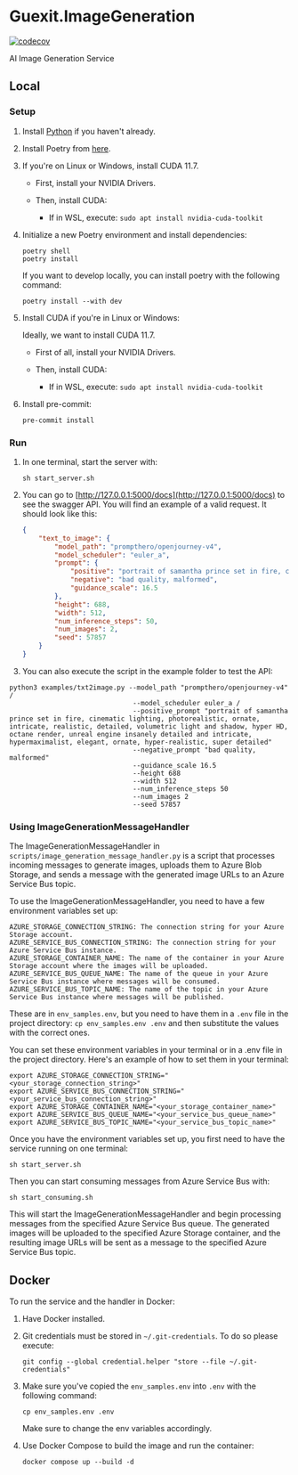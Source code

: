 # Guexit.ImageGeneration

[![codecov](https://codecov.io/gh/Guexit/Guexit.ImageGeneration/branch/main/graph/badge.svg?token=U47OQU1RG5)](https://codecov.io/gh/Guexit/Guexit.ImageGeneration)

AI Image Generation Service

## Local

### Setup

1. Install [Python](https://www.python.org/downloads/) if you haven't already.

2. Install Poetry from [here](https://python-poetry.org/docs/#installation).

3. If you're on Linux or Windows, install CUDA 11.7.

    - First, install your NVIDIA Drivers.
    - Then, install CUDA:

        - If in WSL, execute: `sudo apt install nvidia-cuda-toolkit`

4. Initialize a new Poetry environment and install dependencies:

    ```shell
    poetry shell
    poetry install
    ```

    If you want to develop locally, you can install poetry with the following command:

    ```shell
    poetry install --with dev
    ```

5. Install CUDA if you're in Linux or Windows:

    Ideally, we want to install CUDA 11.7.

    - First of all, install your NVIDIA Drivers.
    - Then, install CUDA:

        - If in WSL, execute: `sudo apt install nvidia-cuda-toolkit`

6. Install pre-commit:

    ```shell
    pre-commit install
    ```

### Run

1. In one terminal, start the server with:

    ```shell
    sh start_server.sh
    ```

2. You can go to [http://127.0.0.1:5000/docs](http://127.0.0.1:5000/docs) to see the swagger API. You will find an example of a valid request. It should look like this:

    ```json
    {
        "text_to_image": {
            "model_path": "prompthero/openjourney-v4",
            "model_scheduler": "euler_a",
            "prompt": {
                "positive": "portrait of samantha prince set in fire, cinematic lighting, photorealistic, ornate, intricate, realistic, detailed, volumetric light and shadow, hyper HD, octane render, unreal engine insanely detailed and intricate, hypermaximalist, elegant, ornate, hyper-realistic, super detailed",
                "negative": "bad quality, malformed",
                "guidance_scale": 16.5
            },
            "height": 688,
            "width": 512,
            "num_inference_steps": 50,
            "num_images": 2,
            "seed": 57857
        }
    }
    ```

3. You can also execute the script in the example folder to test the API:

```shell
python3 examples/txt2image.py --model_path "prompthero/openjourney-v4" /
                               --model_scheduler euler_a /
                               --positive_prompt "portrait of samantha prince set in fire, cinematic lighting, photorealistic, ornate, intricate, realistic, detailed, volumetric light and shadow, hyper HD, octane render, unreal engine insanely detailed and intricate, hypermaximalist, elegant, ornate, hyper-realistic, super detailed"
                               --negative_prompt "bad quality, malformed"
                               --guidance_scale 16.5
                               --height 688
                               --width 512
                               --num_inference_steps 50
                               --num_images 2
                               --seed 57857
```

### Using ImageGenerationMessageHandler

The ImageGenerationMessageHandler in `scripts/image_generation_message_handler.py` is a script that processes incoming messages to generate images, uploads them to Azure Blob Storage, and sends a message with the generated image URLs to an Azure Service Bus topic.

To use the ImageGenerationMessageHandler, you need to have a few environment variables set up:

```shell
AZURE_STORAGE_CONNECTION_STRING: The connection string for your Azure Storage account.
AZURE_SERVICE_BUS_CONNECTION_STRING: The connection string for your Azure Service Bus instance.
AZURE_STORAGE_CONTAINER_NAME: The name of the container in your Azure Storage account where the images will be uploaded.
AZURE_SERVICE_BUS_QUEUE_NAME: The name of the queue in your Azure Service Bus instance where messages will be consumed.
AZURE_SERVICE_BUS_TOPIC_NAME: The name of the topic in your Azure Service Bus instance where messages will be published.
```

These are in `env_samples.env`, but you need to have them in a `.env` file in the project directory: `cp env_samples.env .env` and then substitute the values with the correct ones.

You can set these environment variables in your terminal or in a .env file in the project directory. Here's an example of how to set them in your terminal:

```shell
export AZURE_STORAGE_CONNECTION_STRING="<your_storage_connection_string>"
export AZURE_SERVICE_BUS_CONNECTION_STRING="<your_service_bus_connection_string>"
export AZURE_STORAGE_CONTAINER_NAME="<your_storage_container_name>"
export AZURE_SERVICE_BUS_QUEUE_NAME="<your_service_bus_queue_name>"
export AZURE_SERVICE_BUS_TOPIC_NAME="<your_service_bus_topic_name>"
```

Once you have the environment variables set up, you first need to have the service running on one terminal:

```shell
sh start_server.sh
```

Then you can start consuming messages from Azure Service Bus with:

```shell
sh start_consuming.sh
```

This will start the ImageGenerationMessageHandler and begin processing messages from the specified Azure Service Bus queue. The generated images will be uploaded to the specified Azure Storage container, and the resulting image URLs will be sent as a message to the specified Azure Service Bus topic.

## Docker

To run the service and the handler in Docker:

1. Have Docker installed.

2. Git credentials must be stored in `~/.git-credentials`. To do so please execute:

    ```shell
    git config --global credential.helper "store --file ~/.git-credentials"
    ```

3. Make sure you've copied the `env_samples.env` into `.env` with the following command:

    ```shell
    cp env_samples.env .env
    ```

    Make sure to change the env variables accordingly.

4. Use Docker Compose to build the image and run the container:

    ```shell
    docker compose up --build -d
    ```
